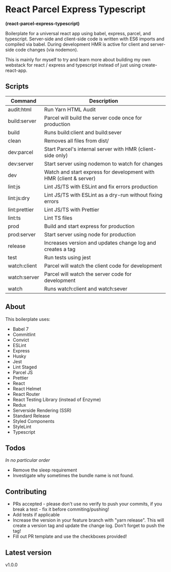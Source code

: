 # React Parcel Express Typescript

**(react-parcel-express-typescript)**

Boilerplate for a universal react app using babel, express, parcel, and typescript. Server-side and client-side code is written with ES6 imports and compiled via babel. During development HMR is active for client and server-side code changes (via nodemon).

This is mainly for myself to try and learn more about building my own webstack for react / express and typescript instead of just using create-react-app.

## Scripts

| Command       | Description                                                        |
| ------------- | ------------------------------------------------------------------ |
| audit:html    | Run Yarn HTML Audit                                                |
| build:server  | Parcel will build the server code once for production              |
| build         | Runs build:client and build:sever                                  |
| clean         | Removes all files from dist/                                       |
| dev:parcel    | Start Parcel's internal server with HMR (client-side only)         |
| dev:server    | Start server using nodemon to watch for changes                    |
| dev           | Watch and start express for development with HMR (client & server) |
| lint:js       | Lint JS/TS with ESLint and fix errors production                   |
| lint:js:dry   | Lint JS/TS with ESLint as a dry-run without fixing errors          |
| lint:prettier | Lint JS/TS with Prettier                                           |
| lint:ts       | Lint TS files                                                      |
| prod          | Build and start express for production                             |
| prod:server   | Start server using node for production                             |
| release       | Increases version and updates change log and creates a tag         |
| test          | Run tests using jest                                               |
| watch:client  | Parcel will watch the client code for development                  |
| watch:server  | Parcel will watch the server code for development                  |
| watch         | Runs watch:client and watch:sever                                  |

## About

This boilerplate uses:

- Babel 7
- Commitlint
- Convict
- ESLint
- Express
- Husky
- Jest
- Lint Staged
- Parcel JS
- Prettier
- React
- React Helmet
- React Router
- React Testing Library (instead of Enzyme)
- Redux
- Serverside Rendering (SSR)
- Standard Release
- Styled Components
- StyleLint
- Typescript

## Todos

_In no particular order_

- Remove the sleep requirement
- Investigate why sometimes the bundle name is not found.

## Contributing

- PRs accepted - please don't use no verify to push your commits, if you break a test - fix it before commiting/pushing!
- Add tests if applicable
- Increase the version in your feature branch with "yarn release". This will create a version tag and update the change log. Don't forget to push the tag!
- Fill out PR template and use the checkboxes provided!

## Latest version

v1.0.0
